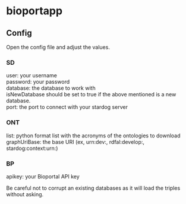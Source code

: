# bioportapp

## Config

Open the config file and adjust the values.

### SD
user: your username\
password: your password\
database: the database to work with\
isNewDatabase should be set to true if the above mentioned is a new database.\
port: the port to connect with your stardog server

### ONT
list: python format list with the acronyms of the ontologies to download\
graphUriBase: the base URI (ex, urn:dev:, rdfal:develop:, stardog:context:urn:)

### BP
apikey: your Bioportal API key


Be careful not to corrupt an existing databases as it will load the triples without asking.
